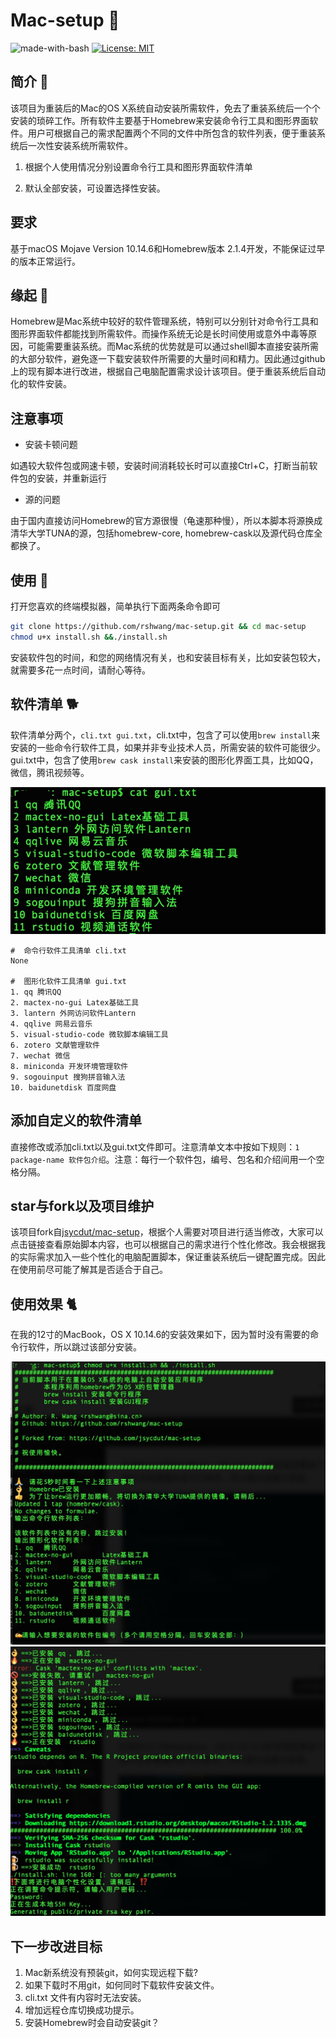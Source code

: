 # Mac-setup 🍇

![made-with-bash](https://img.shields.io/badge/Made%20with-Bash-1f425f.svg)  [![License: MIT](https://img.shields.io/badge/License-MIT-yellow.svg)](https://opensource.org/licenses/MIT)

## 简介 🙉

该项目为重装后的Mac的OS X系统自动安装所需软件，免去了重装系统后一个个安装的琐碎工作。所有软件主要基于Homebrew来安装命令行工具和图形界面软件。用户可根据自己的需求配置两个不同的文件中所包含的软件列表，便于重装系统后一次性安装系统所需软件。

1. 根据个人使用情况分别设置命令行工具和图形界面软件清单

2. 默认全部安装，可设置选择性安装。

## 要求

基于macOS Mojave Version 10.14.6和Homebrew版本 2.1.4开发，不能保证过早的版本正常运行。

## 缘起 🙈

Homebrew是Mac系统中较好的软件管理系统，特别可以分别针对命令行工具和图形界面软件都能找到所需软件。而操作系统无论是长时间使用或意外中毒等原因，可能需要重装系统。而Mac系统的优势就是可以通过shell脚本直接安装所需的大部分软件，避免逐一下载安装软件所需要的大量时间和精力。因此通过github上的现有脚本进行改进，根据自己电脑配置需求设计该项目。便于重装系统后自动化的软件安装。

## 注意事项

* 安装卡顿问题

如遇较大软件包或网速卡顿，安装时间消耗较长时可以直接Ctrl+C，打断当前软件包的安装，并重新运行

* 源的问题

由于国内直接访问Homebrew的官方源很慢（龟速那种慢），所以本脚本将源换成清华大学TUNA的源，包括homebrew-core, homebrew-cask以及源代码仓库全都换了。

## 使用 🙊

打开您喜欢的终端模拟器，简单执行下面两条命令即可

```bash
git clone https://github.com/rshwang/mac-setup.git && cd mac-setup
chmod u+x install.sh &&./install.sh
```

安装软件包的时间，和您的网络情况有关，也和安装目标有关，比如安装包较大，就需要多花一点时间，请耐心等待。

## 软件清单 🐕

软件清单分两个，`cli.txt gui.txt`，cli.txt中，包含了可以使用`brew install`来安装的一些命令行软件工具，如果并非专业技术人员，所需安装的软件可能很少。gui.txt中，包含了使用`brew cask install`来安装的图形化界面工具，比如QQ，微信，腾讯视频等。

![app_list](https://github.com/rshwang/Collections/raw/master/app-list.jpg)

```text
#  命令行软件工具清单 cli.txt
None

#  图形化软件工具清单 gui.txt
1. qq 腾讯QQ
2. mactex-no-gui Latex基础工具
3. lantern 外网访问软件Lantern
4. qqlive 网易云音乐
5. visual-studio-code 微软脚本编辑工具
6. zotero 文献管理软件
7. wechat 微信
8. miniconda 开发环境管理软件
9. sogouinput 搜狗拼音输入法
10. baidunetdisk 百度网盘

```

## 添加自定义的软件清单

直接修改或添加cli.txt以及gui.txt文件即可。注意清单文本中按如下规则：`1 package-name 软件包介绍`。注意：每行一个软件包，编号、包名和介绍间用一个空格分隔。

## star与fork以及项目维护

该项目fork自[jsycdut/mac-setup](https://github.com/jsycdut/mac-setup)，根据个人需要对项目进行适当修改，大家可以点击链接查看原始脚本内容，也可以根据自己的需求进行个性化修改。我会根据我的实际需求加入一些个性化的电脑配置脚本，保证重装系统后一键配置完成。因此在使用前尽可能了解其是否适合于自己。

## 使用效果 🐈

在我的12寸的MacBook，OS X 10.14.6的安装效果如下，因为暂时没有需要的命令行软件，所以跳过该部分安装。

![install-gui](https://github.com/rshwang/Collections/raw/master/app-install.jpg)
![install-cli](https://github.com/rshwang/Collections/blob/master/mac-config.jpg)

## 下一步改进目标

1. Mac新系统没有预装git，如何实现远程下载?
2. 如果下载时不用git，如何同时下载软件安装文件。
3. cli.txt 文件有内容时无法安装。
4. 增加远程仓库切换成功提示。
5. 安装Homebrew时会自动安装git？

